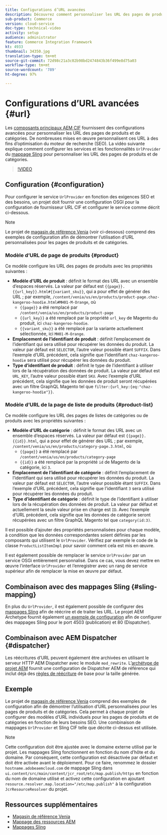 ```yaml
---
title: Configurations d’URL avancées
description: Découvrez comment personnaliser les URL des pages de produits et de catégories. Cela permet aux implémentations d'optimiser les URL pour les moteurs de recherche et de promouvoir la découverte.
sub-product: Commerce
version: cloud-service
doc-type: technical-video
activity: setup
audience: administrator
feature: Commerce Integration Framework
kt: 4933
thumbnail: 34350.jpg
translation-type: tm+mt
source-git-commit: 72d98c21a3c02b98bd2474843b36f499e8d75a03
workflow-type: tm+mt
source-wordcount: '789'
ht-degree: 97%

---
```



# Configurations d’URL avancées {#url}

Les [composants principaux AEM CIF](https://github.com/adobe/aem-core-cif-components) fournissent des configurations avancées pour personnaliser les URL des pages de produits et de catégories. De nombreuses mises en œuvre personnalisent ces URL à des fins d’optimisation du moteur de recherche (SEO).  La vidéo suivante explique comment configurer les services et les fonctionnalités `UrlProvider` du [mappage Sling](https://sling.apache.org/documentation/the-sling-engine/mappings-for-resource-resolution.html) pour personnaliser les URL des pages de produits et de catégories.

>[!VIDEO](https://video.tv.adobe.com/v/34350/?quality=12)

## Configuration {#configuration}

Pour configurer le service `UrlProvider` en fonction des exigences SEO et des besoins, un projet doit fournir une configuration OSGI pour la configuration de fournisseur URL CIF et configurer le service comme décrit ci-dessous.

>[!NOTE]
>
> Le projet de [magasin de référence Venia](https://github.com/adobe/aem-cif-guides-venia) (voir ci-dessous) comprend des exemples de configuration afin de démontrer l’utilisation d’URL personnalisées pour les pages de produits et de catégories.

### Modèle d’URL de page de produits {#product}

Ce modèle configure les URL des pages de produits avec les propriétés suivantes :

* **Modèle d’URL de produit** : définit le format des URL avec un ensemble d’espaces réservés. La valeur par défaut est `{{page}}.{{url_key}}.html#{{variant_sku}}`, qui a pour effet de générer des URL ; par exemple, `/content/venia/us/en/products/product-page.chaz-kangeroo-hoodie.html#MH01-M-Orange`, où
   * `{{page}}` a été remplacé par `/content/venia/us/en/products/product-page`
   * `{{url_key}}` a été remplacé par la propriété `url_key` de Magento du produit, ici `chaz-kangeroo-hoodie`.
   * `{{variant_sku}}` a été remplacé par la variante actuellement sélectionnée, ici `MH01-M-Orange`.
* **Emplacement de l’identifiant de produit** : définit l’emplacement de l’identifiant qui sera utilisé pour récupérer les données du produit. La valeur par défaut est `SELECTOR`, l’autre valeur possible étant `SUFFIX`. Dans l’exemple d’URL précédent, cela signifie que l’identifiant `chaz-kangeroo-hoodie` sera utilisé pour récupérer les données du produit.
* **Type d’identifiant de produit** : définit le type de l’identifiant à utiliser lors de la récupération des données de produit. La valeur par défaut est `URL_KEY`, l’autre valeur possible étant `SKU`. Avec l’exemple d’URL précédent, cela signifie que les données de produit seront récupérées avec un filtre GraphQL Magento tel que `filter:{url_key:{eq:"chaz-kangeroo-hoodie"}}`.

### Modèle d’URL de la page de liste de produits {#product-list}

Ce modèle configure les URL des pages de listes de catégories ou de produits avec les propriétés suivantes :

* **Modèle d’URL de catégorie** : définit le format des URL avec un ensemble d’espaces réservés. La valeur par défaut est `{{page}}.{{id}}.html`, qui a pour effet de générer des URL ; par exemple, `/content/venia/us/en/products/category-page.3.html`, où
   * `{{page}}` a été remplacé par `/content/venia/us/en/products/category-page`
   * `{{id}}` a été remplacé par la propriété `id` de Magento de la catégorie, ici `3`.
* **Emplacement de l’identifiant de catégorie** : définit l’emplacement de l’identifiant qui sera utilisé pour récupérer les données du produit. La valeur par défaut est `SELECTOR`, l’autre valeur possible étant `SUFFIX`. Dans l’exemple d’URL précédent, cela signifie que l’identifiant `3` sera utilisé pour récupérer les données du produit.
* **Type d’identifiant de catégorie** : définit le type de l’identifiant à utiliser lors de la récupération des données de produit. La valeur par défaut et actuellement la seule valeur prise en charge est `ID`. Avec l’exemple d’URL précédent, cela signifie que les données de catégorie seront récupérées avec un filtre GraphQL Magento tel que `category(id:3)`.

Il est possible d’ajouter des propriétés personnalisées pour chaque modèle, à condition que les données correspondantes soient définies par les composants qui utilisent le `UrlProvider`. Vérifiez par exemple le code de la classe `ProductListItemImpl` pour savoir comment cela est mis en œuvre.

Il est également possible de remplacer le service `UrlProvider` par un service OSGi entièrement personnalisé. Dans ce cas, vous devez mettre en œuvre l’interface `UrlProvider` et l’enregistrer avec un rang de service supérieur afin de remplacer la mise en œuvre par défaut.

## Combinaison avec des mappages Sling {#sling-mapping}

En plus du `UrlProvider`, il est également possible de configurer des [mappages Sling](https://sling.apache.org/documentation/the-sling-engine/mappings-for-resource-resolution.html) afin de réécrire et de traiter les URL. Le projet AEM Archetype fournit également [un exemple de configuration](https://github.com/adobe/aem-cif-project-archetype/tree/master/src/main/archetype/samplecontent/src/main/content/jcr_root/etc/map.publish) afin de configurer des mappages Sling pour le port 4503 (publication) et 80 (Dispatcher).

## Combinaison avec AEM Dispatcher {#dispatcher}

Les réécritures d’URL peuvent également être archivées en utilisant le serveur HTTP AEM Dispatcher avec le module `mod_rewrite`. L’[archétype de projet AEM](https://github.com/adobe/aem-project-archetype) fournit une configuration de Dispatcher AEM de référence qui inclut déjà des [règles de réécriture](https://github.com/adobe/aem-project-archetype/tree/master/src/main/archetype/dispatcher.cloud) de base pour la taille générée.

## Exemple

Le projet de [magasin de référence Venia](https://github.com/adobe/aem-cif-guides-venia) comprend des exemples de configuration afin de démontrer l’utilisation d’URL personnalisées pour les pages de produits et de catégories. Cela permet à chaque projet de configurer des modèles d’URL individuels pour les pages de produits et de catégories en fonction de leurs besoins SEO. Une combinaison de mappages `UrlProvider` et Sling CIF telle que décrite ci-dessus est utilisée.

>[!NOTE]
>
>Cette configuration doit être ajustée avec le domaine externe utilisé par le projet. Les mappages Sling fonctionnent en fonction du nom d’hôte et du domaine. Par conséquent, cette configuration est désactivée par défaut et doit être activée avant le déploiement. Pour ce faire, renommez le dossier `hostname.adobeaemcloud.com` de mappage Sling dans `ui.content/src/main/content/jcr_root/etc/map.publish/https` en fonction du nom de domaine utilisé et activez cette configuration en ajoutant `resource.resolver.map.location="/etc/map.publish"` à la configuration `JcrResourceResolver` du projet.

## Ressources supplémentaires

* [Magasin de référence Venia](https://github.com/adobe/aem-cif-guides-venia)
* [Mappage des ressources AEM](https://docs.adobe.com/content/help/fr-FR/experience-manager-65/deploying/configuring/resource-mapping.html)
* [Mappages Sling](https://sling.apache.org/documentation/the-sling-engine/mappings-for-resource-resolution.html)
